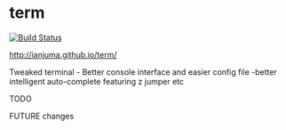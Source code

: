 term
====

[![Build
Status](https://travis-ci.org/ianjuma/term.png)](https://travis-ci.org/ianjuma/term)

http://ianjuma.github.io/term/

Tweaked terminal - Better console interface and easier config file
-better intelligent auto-complete featuring z jumper etc

TODO


FUTURE changes
